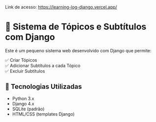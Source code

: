 Link de acesso: https://learning-log-django.vercel.app/

# 📝 Sistema de Tópicos e Subtítulos com Django

Este é um pequeno sistema web desenvolvido com Django que permite:

✅ Criar Tópicos  
✅ Adicionar Subtítulos a cada Tópico  
✅ Excluir Subtítulos  

## 🚀 Tecnologias Utilizadas

- Python 3.x  
- Django 4.x  
- SQLite (padrão)  
- HTML/CSS (templates Django)

